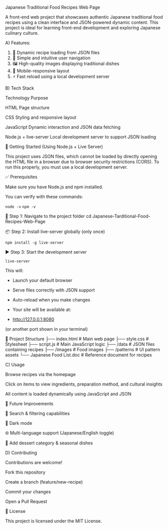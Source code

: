 Japanese Traditional Food Recipes Web Page

A front-end web project that showcases authentic Japanese traditional food recipes using a clean interface and JSON-powered dynamic content. This project is ideal for learning front-end development and exploring Japanese culinary culture.


A) Features: 

1. 📖 Dynamic recipe loading from JSON files
2. 🧭 Simple and intuitive user navigation
3. 🖼️ High-quality images displaying traditional dishes
4. 📱 Mobile-responsive layout
5. ⚡ Fast reload using a local development server

B) Tech Stack
  
  Technology	Purpose

  HTML	Page structure

  CSS	Styling and responsive layout

  JavaScript	Dynamic interaction and JSON data fetching

  Node.js + live-server	Local development server to support JSON loading



🚀 Getting Started (Using Node.js + Live Server)

This project uses JSON files, which cannot be loaded by directly opening the HTML file in a browser due to browser security restrictions (CORS).
To run this properly, you must use a local development server.

✅ Prerequisites

Make sure you have Node.js and npm installed.

You can verify with these commands:

```node -v```
```npm -v```

📂 Step 1: Navigate to the project folder
cd Japanese-Tarditional-Food-Recipes-Web-Page

📦 Step 2: Install live-server globally (only once)

```npm install -g live-server```

▶️ Step 3: Start the development server

```live-server```


This will:

- Launch your default browser

- Serve files correctly with JSON support

- Auto-reload when you make changes

- Your site will be available at:

- http://127.0.0.1:8080


(or another port shown in your terminal)

📁 Project Structure
├── index.html        # Main web page
├── style.css         # Stylesheet
├── script.js         # Main JavaScript logic
├── /data             # JSON files containing recipes
├── /images           # Food images
├── /patterns         # UI pattern assets
└── Japanese Food List.doc  # Reference document for recipes

C) Usage

  Browse recipes via the homepage

  Click on items to view ingredients, preparation method, and cultural insights

  All content is loaded dynamically using JavaScript and JSON

  🌱 Future Improvements

  🔎 Search & filtering capabilities

  🎨 Dark mode

  🌐 Multi-language support (Japanese/English toggle)

  🧁 Add dessert category & seasonal dishes

D) Contributing

  Contributions are welcome!

  Fork this repository

  Create a branch (feature/new-recipe)

  Commit your changes

  Open a Pull Request


📄 License

This project is licensed under the MIT License.

